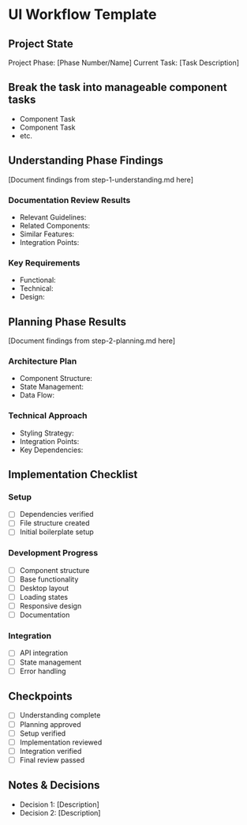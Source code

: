 # UI Workflow Template

## Project State
Project Phase: [Phase Number/Name]
Current Task: [Task Description]

## Break the task into manageable component tasks
- Component Task
- Component Task
- etc.

## Understanding Phase Findings
[Document findings from step-1-understanding.md here]

### Documentation Review Results
- Relevant Guidelines:
- Related Components:
- Similar Features:
- Integration Points:

### Key Requirements
- Functional:
- Technical:
- Design:

## Planning Phase Results
[Document findings from step-2-planning.md here]

### Architecture Plan
- Component Structure:
- State Management:
- Data Flow:

### Technical Approach
- Styling Strategy:
- Integration Points:
- Key Dependencies:

## Implementation Checklist

### Setup
- [ ] Dependencies verified
- [ ] File structure created
- [ ] Initial boilerplate setup

### Development Progress
- [ ] Component structure
- [ ] Base functionality
- [ ] Desktop layout
- [ ] Loading states
- [ ] Responsive design
- [ ] Documentation

### Integration
- [ ] API integration
- [ ] State management
- [ ] Error handling

## Checkpoints
- [ ] Understanding complete
- [ ] Planning approved
- [ ] Setup verified
- [ ] Implementation reviewed
- [ ] Integration verified
- [ ] Final review passed

## Notes & Decisions
- Decision 1: [Description]
- Decision 2: [Description]